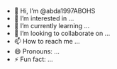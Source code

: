- 👋 Hi, I’m @abda1997ABOHS
- 👀 I’m interested in ...
- 🌱 I’m currently learning ...
- 💞️ I’m looking to collaborate on ...
- 📫 How to reach me ...
- 😄 Pronouns: ...
- ⚡ Fun fact: ...

<!---
abda1997ABOHS/abda1997ABOHS is a ✨ special ✨ repository because its `README.md` (this file) appears on your GitHub profile.
You can click the Preview link to take a look at your changes.
--->
